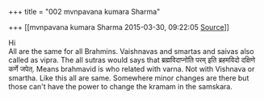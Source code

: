 +++
title = "002 mvnpavana kumara Sharma"

+++
[[mvnpavana kumara Sharma	2015-03-30, 09:22:05 [Source](https://groups.google.com/g/samskrita/c/bY99uj4DdB0)]]



Hi  
All are the same for all Brahmins. Vaishnavas and smartas and saivas also called as vipra. The all sutras would says that ब्रह्मविदाप्नोति परम् इति ब्रहमविदो दक्षिणे कर्णे जपेत्. Means brahmavid is who related with varna. Not with Vishnava or smartha. Like this all are same. Somewhere minor changes are there but those can't have the power to change the kramam in the samskara.

